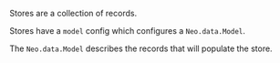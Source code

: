 Stores are a collection of records. 

Stores have a `model` config which configures a `Neo.data.Model`. 

The `Neo.data.Model` describes the records that will populate the store.
